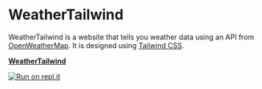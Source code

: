 # WeatherTailwind

WeatherTailwind is a website that tells you weather data using an API from [OpenWeatherMap](https://openweathermap.org/). It is designed using [Tailwind CSS](https://tailwindcss.com/). 

**[WeatherTailwind](https://weather-tailwind.vercel.app/)**

[![Run on repl.it](https://repl.it/badge/github/FatSandwich/WeatherTailwind)](https://repl.it/github/FatSandwich/WeatherTailwind}&ref=button)
